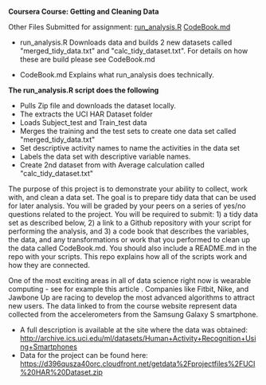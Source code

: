 
**Coursera Course: Getting and Cleaning Data**

Other Files Submitted for assignment:
[run_analysis.R](https://github.com/bscucchi/Getting-and-Cleaning-Data/blob/master/run_analysis.R)
[CodeBook.md](https://github.com/bscucchi/Getting-and-Cleaning-Data/blob/master/CodeBook.md)


* run_analysis.R 
Downloads data and builds 2 new datasets called  "merged_tidy_data.txt" and "calc_tidy_dataset.txt".  For details on how these are build please see CodeBook.md

* CodeBook.md
Explains what run_analysis does technically.
 

**The run_analysis.R script does the following**

* Pulls Zip file and downloads the dataset locally.
* The extracts the UCI HAR Dataset folder
* Loads Subject_test and Train_test data
* Merges the training and the test sets to create one data set called "merged_tidy_data.txt"
* Set descriptive activity names to name the activities in the data set
* Labels the data set with descriptive variable names.
* Create 2nd dataset from with Average calculation called "calc_tidy_dataset.txt"
 
 
 The purpose of this project is to demonstrate your ability to collect, work with, and clean a data set. The goal 
is to prepare tidy data that can be used for later analysis. You will be graded by your peers on a series of yes/no 
questions related to the project. You will be required to submit: 1) a tidy data set as described below, 2) a link 
to a Github repository with your script for performing the analysis, and 3) a code book that describes the variables, 
the data, and any transformations or work that you performed to clean up the data called CodeBook.md. You should also 
include a README.md in the repo with your scripts. This repo explains how all of the scripts work and how they are connected.

One of the most exciting areas in all of data science right now is wearable computing - see for example this article . 
Companies like Fitbit, Nike, and Jawbone Up are racing to develop the most advanced algorithms to attract new users. 
The data linked to from the course website represent data collected from the accelerometers from the Samsung Galaxy S smartphone.
 
* A full description is available at the site where the data was obtained: http://archive.ics.uci.edu/ml/datasets/Human+Activity+Recognition+Using+Smartphones
* Data for the project can be found here: https://d396qusza40orc.cloudfront.net/getdata%2Fprojectfiles%2FUCI%20HAR%20Dataset.zip












